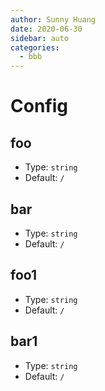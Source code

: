 ```yaml
---
author: Sunny Huang
date: 2020-06-30
sidebar: auto
categories:
  - bbb
---
```


# Config

## foo

- Type: `string`
- Default: `/`

## bar

- Type: `string`
- Default: `/`

## foo1

- Type: `string`
- Default: `/`

## bar1

- Type: `string`
- Default: `/`